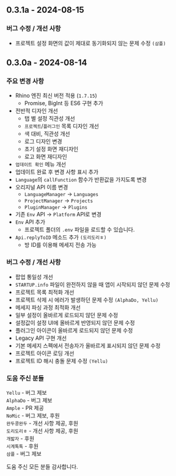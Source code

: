 ## 0.3.1a - 2024-08-15
### 버그 수정 / 개선 사항
+ 프로젝트 설정 화면의 값이 제대로 동기화되지 않는 문제 수정 `(삼플)`

## 0.3.0a - 2024-08-14
### 주요 변경 사항
+ Rhino 엔진 최신 버전 적용 (`1.7.15`)
  + Promise, BigInt 등 ES6 구현 추가
+ 전반적 디자인 개선
  + 탭 별 설정 직관성 개선
  + `프로젝트`/`플러그인` 목록 디자인 개선
  + 색 대비, 직관성 개선
  + 로그 디자인 변경
  + 초기 설정 화면 재디자인
  + 로고 화면 재디자인
+ `업데이트 확인` 메뉴 개선
+ 업데이트 완료 후 변경 사항 표시 추가
+ `Language`의 `callFunction` 함수가 반환값을 가지도록 변경
+ 오리지널 API 이름 변경
  + `LanguageManager` -> `Languages`
  + `ProjectManager` -> `Projects`
  + `PluginManager` -> `Plugins`
+ 기존 `Env` API -> `Platform` API로 변경
+ `Env` API 추가
  + 프로젝트 폴더의 `.env` 파일을 로드할 수 있습니다.
+ `Api.replyToID` 메소드 추가 `(도리도리ㅎ)`
  + 방 ID를 이용해 메세지 전송 가능

### 버그 수정 / 개선 사항
+ 팝업 통일성 개선
+ `STARTUP.info` 파일이 완전하지 않을 때 앱이 시작되지 않던 문제 수정
+ 프로젝트 목록 최적화 개선
+ 프로젝트 삭제 시 에러가 발생하던 문제 수정 `(AlphaDo, Yellu)`
+ 메세지 파싱 과정 최적화 개선
+ 일부 설정이 올바르게 로드되지 않던 문제 수정
+ 설정값이 설정 UI에 올바르게 반영되지 않던 문제 수정
+ 플러그인 아이콘이 올바르게 로드되지 않던 문제 수정
+ Legacy API 구현 개선
+ 기본 메세지 스펙에서 전송자가 올바르게 표시되지 않던 문제 수정
+ 프로젝트 아이콘 로딩 개선
+ 프로젝트 ID 해시 충돌 문제 수정 `(Yellu)`

### 도움 주신 분들
`Yellu` - 버그 제보  
`AlphaDo` - 버그 제보  
`Ample` - PR 제공  
`NoMic` - 버그 제보, 후원  
`완두콩완두` - 개선 사항 제공, 후원  
`도리도리ㅎ` - 개선 사항 제공, 후원  
`개밟자` - 후원  
`시계톡톡` - 후원  
`삼플` - 버그 제보  

도움 주신 모든 분들 감사합니다.